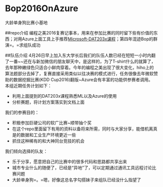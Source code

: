 # Bop2016OnAzure
大龄单身狗比赛小基地

##repo介绍
编程之美2016复赛记事本，用来在参加比赛的同时留下些有价值的东西；对用Azure上面工具上手推荐[Microsoft-DAT203x课程](https://courses.edx.org/courses/course-v1:Microsoft+DAT203x+1T2016/courseware/01e33029f64e4ae284fa2fd16b7d138a/941f705b1e3a48edbbf9fe235a7d9655/)；第四年混迹Bop的群演=。=求组队成功

##队伍介绍
4月26日早上加入东大学长后我们的队伍人数已经在短短一小时内翻了一番~~还在与新加微信的朋友聊天中，是这样的，为了T-shirt什么的就算了，去年那种嫩绿色只适合小鲜肉穿着。今年的编程之美出现了很大变化，hiho上的算法题部分去掉了，复赛直接采用类似以往决赛的模式进行，任务很像去年微软赞助的数据挖掘比赛(KDD Cup2016)翻版~Azure会有丰富的功能供参赛者调用。
本组近期任务计划如下：
+ 利用上面提到的DAT203x课程熟悉ML以及Azure的使用
+ 分析赛题，将计划方案落实到文档上面

我们的参赛目的：
+ 积极参加巨硬公司的软广比赛~顺带抽个奖
+ 在这个repo里面留下有用的资料以备将来所需，同时与大家分享，能借机离真是的数据和工业生产环境更近一些
+ 抓住这种稀有的和大神同台竞技的机会

我们倾向选择的队友：
+ 乐于分享，愿意把自己的比赛中的很多代码和思路都共享出来
+ 城市专业什么的随便了，已经是“异地”了，可以定期通过通讯工具远程讨论比赛问题
+ 大龄单身狗=。=嗯，好像这总名字勾搭妹子来组队已经没什么指望了
